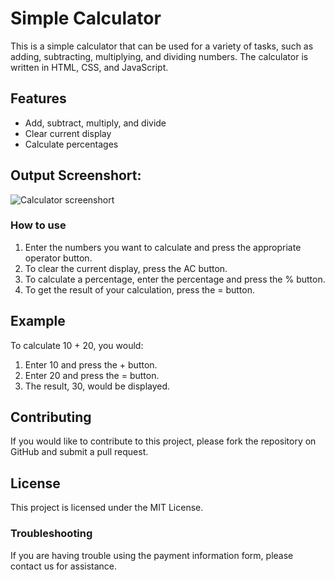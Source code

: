 # Simple Calculator

This is a simple calculator that can be used for a variety of tasks, such as adding, subtracting, multiplying, and dividing numbers. The calculator is written in HTML, CSS, and JavaScript.

## **Features**

* Add, subtract, multiply, and divide
* Clear current display
* Calculate percentages
  
## **Output Screenshort:**

![Calculator screenshort](https://github.com/Abdul-76/Simple-Calculator/assets/143961577/6c066ebf-5340-4d1a-a1c9-a977b770392f)


### **How to use**

1. Enter the numbers you want to calculate and press the appropriate operator button.
2. To clear the current display, press the AC button.
3. To calculate a percentage, enter the percentage and press the % button.
4. To get the result of your calculation, press the = button.

## **Example**

To calculate 10 + 20, you would:

1. Enter 10 and press the + button.
2. Enter 20 and press the = button.
3. The result, 30, would be displayed.

## **Contributing**

If you would like to contribute to this project, please fork the repository on GitHub and submit a pull request.

## **License**

This project is licensed under the MIT License.

### Troubleshooting

If you are having trouble using the payment information form, please contact us for assistance.
